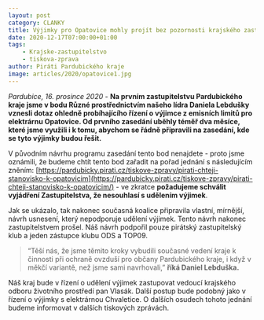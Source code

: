 ```yaml
---
layout: post
category: CLANKY
title: Výjimky pro Opatovice mohly projít bez pozornosti krajského zastupitelstva
date: 2020-12-17T07:00:00+01:00
tags: 
    - Krajske-zastupitelstvo
    - tiskova-zprava
author: Piráti Pardubického kraje
image: articles/2020/opatovice1.jpg
---
```


*Pardubice, 16. prosince 2020* -  **Na prvním zastupitelstvu Pardubického kraje jsme v bodu Různé prostřednictvím našeho lídra Daniela Lebdušky vznesli dotaz ohledně probíhajícího řízení o výjimce z emisních limitů pro elektrárnu Opatovice. Od prvního zasedání uběhly téměř dva měsíce, které jsme využili i k tomu, abychom se řádně připravili na zasedání, kde se tyto výjimky budou řešit.**

V původním návrhu programu zasedání tento bod nenajdete - proto jsme oznámili, že budeme chtít tento bod zařadit na pořad jednání s následujícím zněním: [https://pardubicky.pirati.cz/tiskove-zpravy/pirati-chteji-stanovisko-k-opatovicim](https://pardubicky.pirati.cz/tiskove-zpravy/pirati-chteji-stanovisko-k-opatovicim/) - ve zkratce **požadujeme schválit vyjádření Zastupitelstva, že nesouhlasí s udělením výjimek**. 

Jak se ukázalo, tak nakonec současná koalice připravila vlastní, mírnější, návrh usnesení, který nepodporuje udělení výjimek. Tento návrh nakonec zastupitelstvem prošel. Náš návrh podpořil pouze pirátský zastupitelský klub a jeden zástupce klubu ODS a TOP09.

>“Těší nás, že jsme těmito kroky vybudili současné vedení kraje k činnosti při ochraně ovzduší pro občany Pardubického kraje, i když v měkčí variantě, než jsme sami navrhovali,” 
**říká Daniel Lebduška.**

Náš kraj bude v řízení o udělení výjimek zastupovat vedoucí krajského odboru životního prostředí pan Vlasák. Další postup bude podobný jako v řízení o výjimky s elektrárnou Chvaletice. O dalších osudech tohoto jednání budeme informovat v dalších tiskových zprávách.

